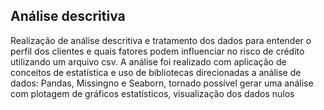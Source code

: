 ## Análise descritiva 

Realização de análise descritiva e tratamento dos dados para entender o perfil dos clientes e quais fatores podem influenciar no risco de crédito utilizando um arquivo csv.
A análise foi realizado com aplicação de conceitos de estatística e uso de bibliotecas direcionadas a análise de dados: Pandas, Missingno e Seaborn, tornado possível gerar uma análise com plotagem de gráficos estatísticos, visualização dos dados nulos
